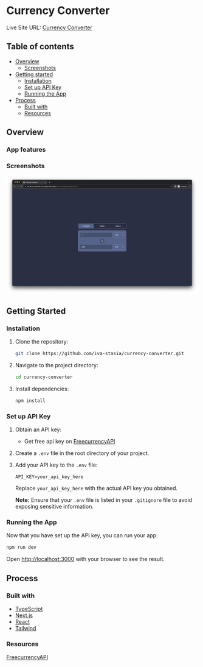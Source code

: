 # Currency Converter

Live Site URL: [Currency Converter](https://currency-converter-six-taupe.vercel.app/)

## Table of contents

- [Overview](#overview)
  - [Screenshots](#screenshots)
- [Getting started](#getting-started)
  - [Installation](#installation)
  - [Set up API Key](#set-up-api-key)
  - [Running the App](#running-the-app)
- [Process](#process)
  - [Built with](#built-with)
  - [Resources](#resources)

## Overview

### App features

### Screenshots

![](./public/screenshot.png)

## Getting Started

### Installation

1. Clone the repository:

   ```bash
   git clone https://github.com/iva-stasia/currency-converter.git
   ```

2. Navigate to the project directory:

   ```bash
   cd currency-converter
   ```

3. Install dependencies:

   ```bash
   npm install
   ```

### Set up API Key

1. Obtain an API key:

   - Get free api key on [FreecurrencyAPI](https://app.freecurrencyapi.com/)

2. Create a `.env` file in the root directory of your project.

3. Add your API key to the `.env` file:

   ```env
   API_KEY=your_api_key_here
   ```

   Replace `your_api_key_here` with the actual API key you obtained.

   **Note:** Ensure that your `.env` file is listed in your `.gitignore` file to avoid exposing sensitive information.

### Running the App

Now that you have set up the API key, you can run your app:

```bash
npm run dev
```

Open [http://localhost:3000](http://localhost:3000) with your browser to see the result.

## Process

### Built with

- [TypeScript](https://www.typescriptlang.org/)
- [Next.js](https://nextjs.org/)
- [React](https://reactjs.org/)
- [Tailwind](https://tailwindcss.com/)

### Resources

[FreecurrencyAPI](https://app.freecurrencyapi.com/)
